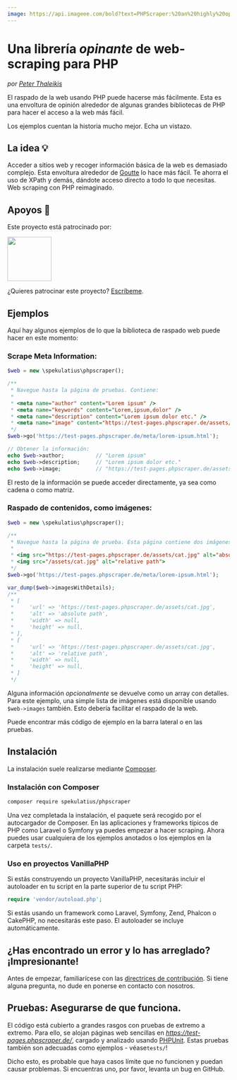 ```yaml
---
image: https://api.imageee.com/bold?text=PHPScraper:%20an%20highly%20opinionated%20web-interface&bg_image=https://images.unsplash.com/photo-1542762933-ab3502717ce7
---
```


Una librería *opinante* de web-scraping para PHP
===========================================

*por [Peter Thaleikis](https://peterthaleikis.com)*

El raspado de la web usando PHP puede hacerse más fácilmente. Esta es una envoltura de opinión alrededor de algunas grandes bibliotecas de PHP para hacer el acceso a la web más fácil.

Los ejemplos cuentan la historia mucho mejor. Echa un vistazo.


La idea 💡️
----------

Acceder a sitios web y recoger información básica de la web es demasiado complejo. Esta envoltura alrededor de [Goutte](https://github.com/FriendsOfPHP/Goutte) lo hace más fácil. Te ahorra el uso de XPath y demás, dándote acceso directo a todo lo que necesitas. Web scraping con PHP reimaginado.


Apoyos 💪️
-------------

Este proyecto está patrocinado por:

<a href="https://bringyourownideas.com" target="_blank" rel="noopener noreferrer"><img src="https://bringyourownideas.com/images/byoi-logo.jpg" height="100px"></a>

¿Quieres patrocinar este proyecto? [Escríbeme](https://peterthaleikis.com/contact).


Ejemplos
--------

Aquí hay algunos ejemplos de lo que la biblioteca de raspado web puede hacer en este momento:

### Scrape Meta Information:

```php
$web = new \spekulatius\phpscraper();

/**
 * Navegue hasta la página de pruebas. Contiene:
 *
 * <meta name="author" content="Lorem ipsum" />
 * <meta name="keywords" content="Lorem,ipsum,dolor" />
 * <meta name="description" content="Lorem ipsum dolor etc." />
 * <meta name="image" content="https://test-pages.phpscraper.de/assets/cat.jpg" />
 */
$web->go('https://test-pages.phpscraper.de/meta/lorem-ipsum.html');

// Obtener la información:
echo $web->author;          // "Lorem ipsum"
echo $web->description;     // "Lorem ipsum dolor etc."
echo $web->image;           // "https://test-pages.phpscraper.de/assets/cat.jpg"
```

El resto de la información se puede acceder directamente, ya sea como cadena o como matriz.


### Raspado de contenidos, como imágenes:

```PHP
$web = new \spekulatius\phpscraper();

/**
 * Navegue hasta la página de prueba. Esta página contiene dos imágenes:
 *
 * <img src="https://test-pages.phpscraper.de/assets/cat.jpg" alt="absolute path">
 * <img src="/assets/cat.jpg" alt="relative path">
 */
$web->go('https://test-pages.phpscraper.de/meta/lorem-ipsum.html');

var_dump($web->imagesWithDetails);
/**
 * [
 *     'url' => 'https://test-pages.phpscraper.de/assets/cat.jpg',
 *     'alt' => 'absolute path',
 *     'width' => null,
 *     'height' => null,
 * ],
 * [
 *     'url' => 'https://test-pages.phpscraper.de/assets/cat.jpg',
 *     'alt' => 'relative path',
 *     'width' => null,
 *     'height' => null,
 * ]
 */
```

Alguna información *opcionalmente* se devuelve como un array con detalles. Para este ejemplo, una simple lista de imágenes está disponible usando `$web->images` también. Esto debería facilitar el raspado de la web.

Puede encontrar más código de ejemplo en la barra lateral o en las pruebas.


Instalación
------------

La instalación suele realizarse mediante [Composer](https://getcomposer.org).

### Instalación con Composer

```bash
composer require spekulatius/phpscraper
```

Una vez completada la instalación, el paquete será recogido por el autocargador de Composer. En las aplicaciones y frameworks típicos de PHP como Laravel o Symfony ya puedes empezar a hacer scraping. Ahora puedes usar cualquiera de los ejemplos anotados o los ejemplos en la carpeta `tests/`.

### Uso en proyectos VanillaPHP

Si estás construyendo un proyecto VanillaPHP, necesitarás incluir el autoloader en tu script en la parte superior de tu script PHP:

```php
require 'vendor/autoload.php';
```

Si estás usando un framework como Laravel, Symfony, Zend, Phalcon o CakePHP, no necesitarás este paso. El autoloader se incluye automáticamente.

¿Has encontrado un error y lo has arreglado? ¡Impresionante!
----------------------------------
Antes de empezar, familiarícese con las [directrices de contribución](/contributing). Si tiene alguna pregunta, no dude en ponerse en contacto con nosotros.

Pruebas: Asegurarse de que funciona.
----------------------------

El código está cubierto a grandes rasgos con pruebas de extremo a extremo. Para ello, se alojan páginas web sencillas en *https://test-pages.phpscraper.de/*, cargado y analizado usando [PHPUnit](https://phpunit.de/). Estas pruebas también son adecuadas como ejemplos - véase`tests/`!

Dicho esto, es probable que haya casos límite que no funcionen y puedan causar problemas. Si encuentras uno, por favor, levanta un bug en GitHub.
